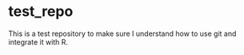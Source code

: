 # test_repo

This is a test repository to make sure I understand how to use git and integrate it with R.
